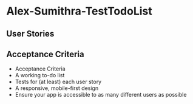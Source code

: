 # Alex-Sumithra-TestTodoList

## User Stories

## Acceptance Criteria
- Acceptance Criteria 
- A working to-do list
- Tests for (at least) each user story
- A responsive, mobile-first design
- Ensure your app is accessible to as many different users as possible
